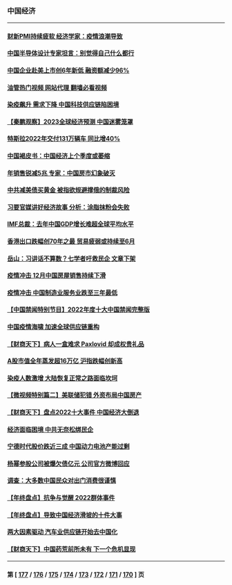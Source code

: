 ### 中国经济
---
#### [财新PMI持续疲软 经济学家：疫情浪潮导致](../../pages/ncid283/n13898690.md?01040445) 
#### [中国半导体设计专家坦言：别觉得自己什么都行](../../pages/ncid283/n13898720.md?01040445) 
#### [中国企业赴美上市创6年新低 融资额减少96%](../../pages/ncid283/n13898722.md?01040445) 
#### [油管热门视频 网站代理 翻墙必看视频](http://138.2.39.72:81/youtube.html?epic-marker?01040445)
#### [染疫飙升 需求下降 中国科技供应链陷困境](../../pages/ncid283/n13898224.md?01040445) 
#### [【秦鹏观察】2023全球经济预测 中国迷雾笼罩](../../pages/ncid283/n13898147.md?01040445) 
#### [特斯拉2022年交付131万辆车 同比增40%](../../pages/ncid283/n13898085.md?01040445) 
#### [中国褐皮书：中国经济上个季度或萎缩](../../pages/ncid283/n13898091.md?01040445) 
#### [年销售锐减5兆 专家：中国房市幻象破灭](../../pages/ncid283/n13897386.md?01040445) 
#### [中共减美债买黄金 被指欲规避撑俄的制裁风险](../../pages/ncid283/n13897426.md?01040445) 
#### [习要官媒讲好经济故事 分析：涂脂抹粉会失败](../../pages/ncid283/n13897436.md?01040445) 
#### [IMF总裁：去年中国GDP增长难超全球平均水平](../../pages/ncid283/n13897345.md?01040445) 
#### [香港出口跌幅创70年之最 贸易疲弱或持续至6月](../../pages/ncid283/n13896383.md?01040445) 
#### [岳山：习讲话不算数？七学者吁救民企 文章下架](../../pages/ncid283/n13897095.md?01040445) 
#### [疫情冲击 12月中国房屋销售持续下滑](../../pages/ncid283/n13896527.md?01040445) 
#### [疫情冲击 中国制造业服务业跌至三年最低](../../pages/ncid283/n13896495.md?01040445) 
#### [【中国禁闻特别节目】2022年度十大中国禁闻完整版](../../pages/ncid283/n13895644.md?01040445) 
#### [中国疫情海啸 加速全球供应链重构](../../pages/ncid283/n13896058.md?01040445) 
#### [【财商天下】病人一盒难求 Paxlovid 却成权贵礼品](../../pages/ncid283/n13895617.md?01040445) 
#### [A股市值全年蒸发超16万亿 沪指跌幅创新高](../../pages/ncid283/n13895640.md?01040445) 
#### [染疫人数激增 大陆恢复正常之路面临坎坷](../../pages/ncid283/n13895526.md?01040445) 
#### [【微视频特别篇二】美联储犯错 外资布局中国房产](../../pages/ncid283/n13895476.md?01040445) 
#### [【财商天下】盘点2022十大事件 中国经济大倒退](../../pages/ncid283/n13895368.md?01040445) 
#### [经济面临困境 中共无奈松绑民企](../../pages/ncid283/n13894634.md?01040445) 
#### [宁德时代股价跌近三成 中国动力电池产能过剩](../../pages/ncid283/n13894565.md?01040445) 
#### [杨幂参股公司被爆欠债亿元 公司官方微博回应](../../pages/ncid283/n13894649.md?01040445) 
#### [调查：大多数中国民众对出门消费很谨慎](../../pages/ncid283/n13894551.md?01040445) 
#### [【年终盘点】抗争与觉醒 2022群体事件](../../pages/ncid283/n13888314.md?01040445) 
#### [【年终盘点】导致中国经济滑坡的十件大事](../../pages/ncid283/n13893109.md?01040445) 
#### [两大因素驱动 汽车业供应链开始去中国化](../../pages/ncid283/n13893093.md?01040445) 
#### [【财商天下】中国药荒前所未有 下一个危机显现](../../pages/ncid283/n13893140.md?01040445) 

---
#### 第 [ [177](./177.md?01040445) / [176](./176.md?01040445) / [175](./175.md?01040445) / [174](./174.md?01040445) / [173](./173.md?01040445) / [172](./172.md?01040445) / [171](./171.md?01040445) / [170](./170.md?01040445) ] 页
